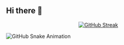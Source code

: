 ## Hi there 👋

<p align="center">
  <a href="https://git.io/streak-stats">
    <img src="https://streak-stats.demolab.com/?user=rmarc29&theme=great-gatsby" alt="GitHub Streak"/>
  </a>
</p>

<picture>
  <source media="(prefers-color-scheme: dark)" srcset="https://raw.githubusercontent.com/rmarc29/rmarc29/output/snake.svg#gh-dark-mode-only">
  <source media="(prefers-color-scheme: light)" srcset="https://raw.githubusercontent.com/rmarc29/rmarc29/output/snake.svg#gh-light-mode-only">
  <img alt="GitHub Snake Animation" src="https://raw.githubusercontent.com/rmarc29/rmarc29/output/snake.svg">
</picture>

<!--
**rmarc29/rmarc29** is a ✨ _special_ ✨ repository because its `README.md` (this file) appears on your GitHub profile.

Here are some ideas to get you started:

- 🔭 I’m currently working on ...
- 🌱 I’m currently learning ...
- 👯 I’m looking to collaborate on ...
- 🤔 I’m looking for help with ...
- 💬 Ask me about ...
- 📫 How to reach me: ...
- 😄 Pronouns: ...
- ⚡ Fun fact: ...
-->

